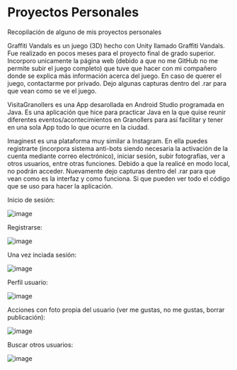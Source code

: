 # Proyectos Personales
Recopilación de alguno de mis proyectos personales

Graffiti Vandals es un juego (3D) hecho con Unity llamado Graffiti Vandals. Fue realizado en pocos meses para el proyecto final de grado superior. Incorporo unicamente la página web (debido a que no me GitHub no me permite subir el juego completo) que tuve que hacer con mi compañero donde se explica más información acerca del juego. En caso de querer el juego, contactarme por privado. Dejo algunas capturas dentro del .rar para que vean como se ve el juego.

VisitaGranollers es una App desarollada en Android Studio programada en Java. Es una aplicación que hice para practicar Java en la que quise reunir diferentes eventos/acontecimientos en Granollers para así facilitar y tener en una sola App todo lo que ocurre en la ciudad.

Imaginest es una plataforma muy similar a Instagram. En ella puedes registrarte (incorpora sistema anti-bots siendo necesaria la activación de la cuenta mediante correo electrónico), iniciar sesión, subir fotografías, ver a otros usuarios, entre otras funciones. Debido a que la realicé en modo local, no podrán acceder. Nuevamente dejo capturas dentro del .rar para que vean como es la interfaz y como funciona. Si que pueden ver todo el código que se uso para hacer la aplicación.



Inicio de sesión:

![image](https://user-images.githubusercontent.com/45396464/133595507-9b14d27e-0e3f-410c-a479-6071b61e82e2.png)


Registrarse: 

![image](https://user-images.githubusercontent.com/45396464/133595597-1b5d61c7-79af-450b-948f-af232b4186e8.png)


Una vez inciada sesión:

![image](https://user-images.githubusercontent.com/45396464/133595654-7dd48df0-05e1-4ef8-b693-22510b30812e.png)


Perfil usuario:

![image](https://user-images.githubusercontent.com/45396464/133595684-a832aaf1-42b2-48e4-9941-43907193fdb6.png)


Acciones con foto propia del usuario (ver me gustas, no me gustas, borrar publicación):

![image](https://user-images.githubusercontent.com/45396464/133595737-20c12b97-bc36-4971-97f7-56d79db47372.png)


Buscar otros usuarios:

![image](https://user-images.githubusercontent.com/45396464/133596019-b814eea1-f4f6-4404-b365-1e98279f0aa3.png)




